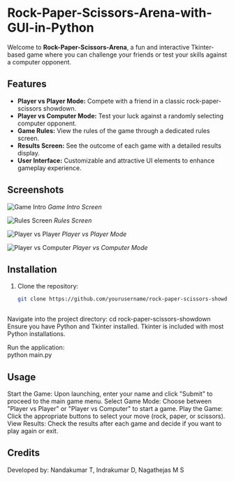 # Rock-Paper-Scissors-Arena-with-GUI-in-Python

Welcome to **Rock-Paper-Scissors-Arena**, a fun and interactive Tkinter-based game where you can challenge your friends or test your skills against a computer opponent. 

## Features

- **Player vs Player Mode:** Compete with a friend in a classic rock-paper-scissors showdown.
- **Player vs Computer Mode:** Test your luck against a randomly selecting computer opponent.
- **Game Rules:** View the rules of the game through a dedicated rules screen.
- **Results Screen:** See the outcome of each game with a detailed results display.
- **User Interface:** Customizable and attractive UI elements to enhance gameplay experience.

## Screenshots

![Game Intro](screenshots/intro.png)
*Game Intro Screen*

![Rules Screen](screenshots/rules.png)
*Rules Screen*

![Player vs Player](screenshots/player_vs_player.png)
*Player vs Player Mode*

![Player vs Computer](screenshots/player_vs_computer.png)
*Player vs Computer Mode*

## Installation

1. Clone the repository:
   ```bash
   git clone https://github.com/yourusername/rock-paper-scissors-showdown.git
  
Navigate into the project directory:
cd rock-paper-scissors-showdown
Ensure you have Python and Tkinter installed. Tkinter is included with most Python installations.

Run the application:  
python main.py

## Usage 

Start the Game: Upon launching, enter your name and click "Submit" to proceed to the main game menu.
Select Game Mode: Choose between "Player vs Player" or "Player vs Computer" to start a game.
Play the Game: Click the appropriate buttons to select your move (rock, paper, or scissors).
View Results: Check the results after each game and decide if you want to play again or exit.

## Credits
Developed by: Nandakumar T, Indrakumar D, Nagathejas M S
